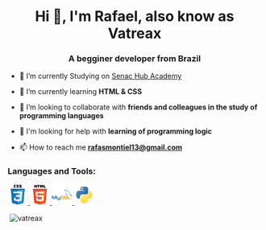 <h1 align="center">Hi 👋, I'm Rafael, also know as Vatreax</h1>
<h3 align="center">A begginer developer from Brazil</h3>

- 🎒 I’m currently Studying on [Senac Hub Academy](https://ww3.ms.senac.br/Escolas/Campo-Grande/Hub-Academy/trk/public_post_reshare-text)

- 🌱 I’m currently learning **HTML & CSS**

- 👯 I’m looking to collaborate with **friends and colleagues in the study of programming languages**

- 🤝 I'm looking for help with **learning of programming logic**

- 📫 How to reach me **rafasmontiel13@gmail.com**

<h3 align="left">Languages and Tools:</h3>
<p align="left"> <a href="https://www.w3schools.com/css/" target="_blank" rel="noreferrer"> <img src="https://raw.githubusercontent.com/devicons/devicon/master/icons/css3/css3-original-wordmark.svg" alt="css3" width="40" height="40"/> </a> <a href="https://www.w3.org/html/" target="_blank" rel="noreferrer"> <img src="https://raw.githubusercontent.com/devicons/devicon/master/icons/html5/html5-original-wordmark.svg" alt="html5" width="40" height="40"/> </a> <a href="https://www.mysql.com/" target="_blank" rel="noreferrer"> <img src="https://raw.githubusercontent.com/devicons/devicon/master/icons/mysql/mysql-original-wordmark.svg" alt="mysql" width="40" height="40"/> </a> <a href="https://www.python.org" target="_blank" rel="noreferrer"> <img src="https://raw.githubusercontent.com/devicons/devicon/master/icons/python/python-original.svg" alt="python" width="40" height="40"/> </a> </p>

<p>&nbsp;<img align="center" src="https://github-readme-stats.vercel.app/api?username=vatreax&show_icons=true&locale=en" alt="vatreax" /></p>
